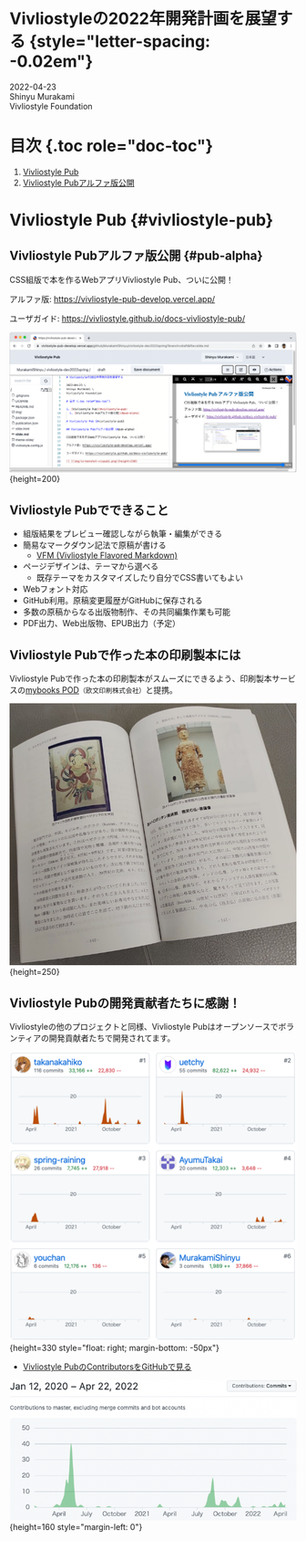 # Vivliostyleの2022年開発計画を展望する {style="letter-spacing: -0.02em"}

2022-04-23 \
Shinyu Murakami \
Vivliostyle Foundation

# 目次 {.toc role="doc-toc"}

1. [Vivliostyle Pub](#vivliostyle-pub)
  1. [Vivliostyle Pubアルファ版公開](#pub-alpha)

# Vivliostyle Pub {#vivliostyle-pub}

## Vivliostyle Pubアルファ版公開 {#pub-alpha}

CSS組版で本を作るWebアプリVivliostyle Pub、ついに公開！

アルファ版: https://vivliostyle-pub-develop.vercel.app/

ユーザガイド: https://vivliostyle.github.io/docs-vivliostyle-pub/

![Vivliostyle Pubで執筆中の画面](img/screenshot-vivpub.png){height=200}

## Vivliostyle Pubでできること

- 組版結果をプレビュー確認しながら執筆・編集ができる
- 簡易なマークダウン記法で原稿が書ける
  - [VFM (Vivliostyle Flavored Markdown)](https://vivliostyle.github.io/vfm/#/ja/vfm)
- ページデザインは、テーマから選べる
  - 既存テーマをカスタマイズしたり自分でCSS書いてもよい
- Webフォント対応
- GitHub利用。原稿変更履歴がGitHubに保存される
- 多数の原稿からなる出版物制作、その共同編集作業も可能
- PDF出力、Web出版物、EPUB出力（予定）

## Vivliostyle Pubで作った本の印刷製本には

Vivliostyle Pubで作った本の印刷製本がスムーズにできるよう、印刷製本サービスの[mybooks POD](https://pod.mybooks.jp/)<small>（欧文印刷株式会社）</small>と提携。

![Vivliostyle → mybooks PODで印刷製本した本の見本](img/mybookphoto.jpg){height=250}

## Vivliostyle Pubの開発貢献者たちに感謝！

Vivliostyleの他のプロジェクトと同様、Vivliostyle Pubはオープンソースでボランティアの開発貢献者たちで開発されてます。

![](img/pub-contributors.png){height=330 style="float: right; margin-bottom: -50px"}

- [Vivliostyle PubのContributorsをGitHubで見る](https://github.com/vivliostyle/vivliostyle-pub/graphs/contributors)

![この2年間のコミットのグラフ](img/pub-contribution.png){height=160 style="margin-left: 0"}
